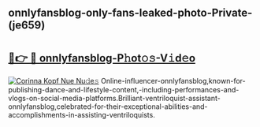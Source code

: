 ## onnlyfansblog-only-fans​-leaked-photo​-Private-(je659)


# <h2><a href="https://mediaupload.pro?title=onnlyfansblog&ref=git">🔗👉 🔴 onnlyfansblog-P𝚑ot𝚘𝚜-V𝚒d𝚎o</a></h2>

[![Corinna Kopf Nue Nu𝚍e𝚜](https://i.imgur.com/0qMVB7G.gif)](https://mediaupload.pro?title=onnlyfansblog&ref=git)
Online-influencer-onnlyfansblog,known-for-publishing-dance-and-lifestyle-content,-including-performances-and-vlogs-on-social-media-platforms.Brilliant-ventriloquist-assistant-onnlyfansblog,celebrated-for-their-exceptional-abilities-and-accomplishments-in-assisting-ventriloquists.  